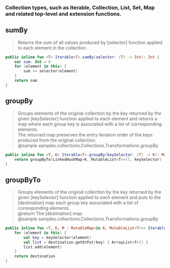 ### Collection types, such as Iterable, Collection, List, Set, Map and related top-level and extension functions.
## sumBy
> Returns the sum of all values produced by [selector] function applied to each element in the collection.
```kotlin
public inline fun <T> Iterable<T>.sumBy(selector: (T) -> Int): Int {
    var sum: Int = 0
    for (element in this) {
        sum += selector(element)
    }
    return sum
}
```
## groupBy
> Groups elements of the original collection by the key returned by the given [keySelector] function applied to each element and returns a map where each group key is associated with a list of corresponding elements.   
> The returned map preserves the entry iteration order of the keys produced from the original collection.   
> @sample samples.collections.Collections.Transformations.groupBy
```kotlin
public inline fun <T, K> Iterable<T>.groupBy(keySelector: (T) -> K): Map<K, List<T>> {
    return groupByTo(LinkedHashMap<K, MutableList<T>>(), keySelector)
}
```
## groupByTo
> Groups elements of the original collection by the key returned by the given [keySelector] function applied to each element and puts to the [destination] map each group key associated with a list of corresponding elements.  
> @return The [destination] map.  
> @sample samples.collections.Collections.Transformations.groupBy
```kotlin
public inline fun <T, K, M : MutableMap<in K, MutableList<T>>> Iterable<T>.groupByTo(destination: M, keySelector: (T) -> K): M {
    for (element in this) {
        val key = keySelector(element)
        val list = destination.getOrPut(key) { ArrayList<T>() }
        list.add(element)
    }
    return destination
}
```
